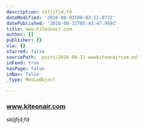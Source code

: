 ```yaml
---
description: skljjfjd;fd
dateModified: '2016-08-03T08:03:11.077Z'
datePublished: '2016-08-31T05:43:47.969Z'
title: www.kiteonair.com
author: []
publisher: {}
via: {}
starred: false
sourcePath: _posts/2016-08-31-wwwkiteonaircom.md
inFeed: true
hasPage: false
inNav: false
_type: MediaObject

---
```

### www.kiteonair.com

skljjfjd;fd